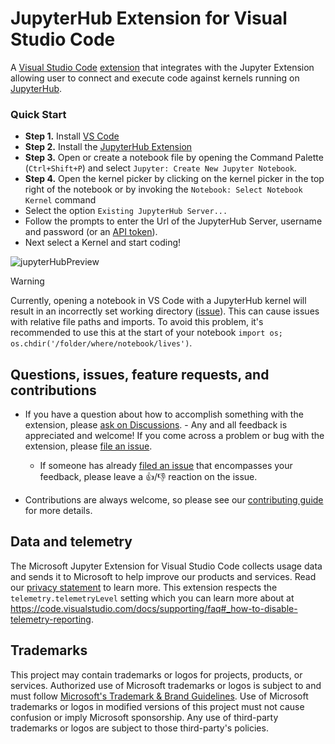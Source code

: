 # JupyterHub Extension for Visual Studio Code

A [Visual Studio Code](https://code.visualstudio.com/) [extension](https://marketplace.visualstudio.com/items?itemName=ms-toolsai.jupyter) that integrates with the Jupyter Extension allowing user to connect and execute code against kernels running on [JupyterHub](https://jupyter.org/hub).

### Quick Start
-   **Step 1.** Install [VS Code](https://code.visualstudio.com/)
-   **Step 2.** Install the [JupyterHub Extension](https://marketplace.visualstudio.com/items?itemName=ms-toolsai.jupyter-hub)
-   **Step 3.** Open or create a notebook file by opening the Command Palette (`Ctrl+Shift+P`) and select `Jupyter: Create New Jupyter Notebook`.
-   **Step 4.** Open the kernel picker by clicking on the kernel picker in the top right of the notebook or by invoking the `Notebook: Select Notebook Kernel` command
-   Select the option `Existing JupyterHub Server...`
-   Follow the prompts to enter the Url of the JupyterHub Server, username and password (or an [API token](https://github.com/microsoft/vscode-jupyter-hub/wiki/Logging-in-with-Username-and-API-token)).
-   Next select a Kernel and start coding!

![jupyterHubPreview](https://github.com/microsoft/vscode-jupyter-hub/assets/1948812/0fadd80c-3455-4408-8be9-8c6441809654)

> [!WARNING]
> Currently, opening a notebook in VS Code with a JupyterHub kernel will result in an incorrectly set working directory ([issue](https://github.com/microsoft/vscode-jupyter-hub/issues/49)).
This can cause issues with relative file paths and imports.
To avoid this problem, it's recommended to use this at the start of your notebook `import os; os.chdir('/folder/where/notebook/lives')`.

## Questions, issues, feature requests, and contributions

-   If you have a question about how to accomplish something with the extension, please [ask on Discussions](https://github.com/microsoft/vscode-jupyter/discussions). -   Any and all feedback is appreciated and welcome! If you come across a problem or bug with the extension, please [file an issue](https://github.com/microsoft/vscode-jupyter-hub/issues/new).
    -   If someone has already [filed an issue](https://github.com/Microsoft/vscode-jupyter-hub/issues) that encompasses your feedback, please leave a 👍/👎 reaction on the issue.

-   Contributions are always welcome, so please see our [contributing guide](https://github.com/Microsoft/vscode-jupyter-hub/blob/main/CONTRIBUTING.md) for more details.

## Data and telemetry

The Microsoft Jupyter Extension for Visual Studio Code collects usage data and sends it to Microsoft to help improve our products and services. Read our [privacy statement](https://privacy.microsoft.com/privacystatement) to learn more. This extension respects the `telemetry.telemetryLevel` setting which you can learn more about at https://code.visualstudio.com/docs/supporting/faq#_how-to-disable-telemetry-reporting.

## Trademarks

This project may contain trademarks or logos for projects, products, or services. Authorized use of Microsoft
trademarks or logos is subject to and must follow
[Microsoft's Trademark & Brand Guidelines](https://www.microsoft.com/en-us/legal/intellectualproperty/trademarks/usage/general).
Use of Microsoft trademarks or logos in modified versions of this project must not cause confusion or imply Microsoft sponsorship.
Any use of third-party trademarks or logos are subject to those third-party's policies.
